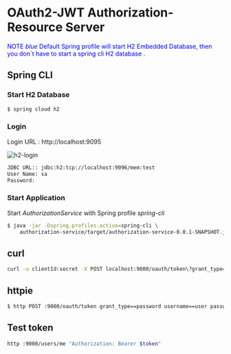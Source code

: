 # OAuth2-JWT Authorization- Resource Server
<span style="color:blue">NOTE *blue* 
Default Spring profile will start H2 Embedded Database, 
 then you don`t have to start a spring cli H2 database </span>.
 

## Spring CLI

### Start H2 Database
```bash
$ spring cloud h2
```

### Login 
Login URL : http://localhost:9095

![h2-login](../master/images/h2-login.png)

```bash
JDBC URL:: jdbc:h2:tcp://localhost:9096/mem:test
User Name: sa
Password: 
```
### Start Application 
Start _AuthorizationService_ with Spring profile _spring-cli_

```bash
$ java -jar -Dspring.profiles.active=spring-cli \
    authorization-service/target/authorization-service-0.0.1-SNAPSHOT.jar
```
 
## curl
```bash
curl -u clientId:secret -X POST localhost:9000/oauth/token\?grant_type=password\&username=user\&password=pass
```

## httpie
```bash
$ http POST :9000/oauth/token grant_type==password username==user password==pass -a clientId:secret -v
```

## Test token
```bash
http :9000/users/me "Authorization: Bearer $token"
```

